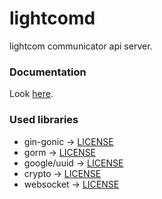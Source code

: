 # lightcomd
lightcom communicator api server.

### Documentation
Look [here](./doc/main.md).

### Used libraries
- gin-gonic -> [LICENSE](https://github.com/gin-gonic/gin/blob/master/LICENSE)
- gorm -> [LICENSE](https://github.com/go-gorm/gorm/blob/master/LICENSE)
- google/uuid -> [LICENSE](https://github.com/google/uuid/blob/master/LICENSE)
- crypto -> [LICENSE](https://cs.opensource.google/go/x/crypto/+/master:LICENSE)
- websocket -> [LICENSE](https://github.com/gorilla/websocket/blob/main/LICENSE)